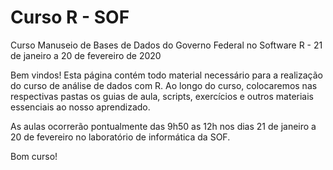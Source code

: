 # Curso R - SOF
Curso Manuseio de Bases de Dados do Governo Federal no Software R -  21 de janeiro a 20 de fevereiro de 2020

Bem vindos! Esta página contém todo material necessário para a realização do curso de análise de dados com R. Ao longo do curso, colocaremos nas respectivas pastas os guias de aula, scripts, exercícios e outros materiais essenciais ao nosso aprendizado.

As aulas ocorrerão pontualmente das 9h50 as 12h nos dias 21 de janeiro a 20 de fevereiro no laboratório de informática da SOF.

Bom curso!
